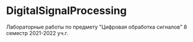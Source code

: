 # DigitalSignalProcessing
Лабораторные работы по предмету "Цифровая обработка сигналов" 8 семестр 2021-2022 уч.г.
